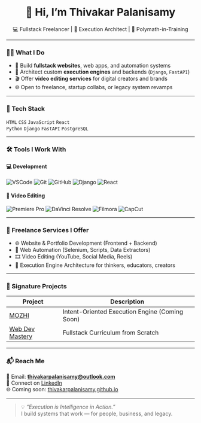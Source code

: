 <h1 align="center">👋 Hi, I’m Thivakar Palanisamy</h1>

<p align="center">
💻 Fullstack Freelancer | 🚀 Execution Architect | 🧠 Polymath-in-Training  
</p>

---

### 👨‍💻 What I Do

- 🔧 Build **fullstack websites**, web apps, and automation systems  
- 🧠 Architect custom **execution engines** and backends (`Django`, `FastAPI`)  
- 🎬 Offer **video editing services** for digital creators and brands  
- 🌐 Open to freelance, startup collabs, or legacy system revamps

---

### 🧰 Tech Stack

`HTML` `CSS` `JavaScript` `React`  
`Python` `Django` `FastAPI` `PostgreSQL`  

---

### 🛠 Tools I Work With

#### 💻 Development
![VSCode](https://img.shields.io/badge/-VSCode-blue?logo=visualstudiocode)
![Git](https://img.shields.io/badge/-Git-F05032?logo=git)
![GitHub](https://img.shields.io/badge/-GitHub-181717?logo=github)
![Django](https://img.shields.io/badge/-Django-092E20?logo=django)
![React](https://img.shields.io/badge/-React-61DAFB?logo=react)

#### 🎥 Video Editing
![Premiere Pro](https://img.shields.io/badge/-Premiere%20Pro-9999FF?style=flat&logo=adobe-premiere-pro&logoColor=white)
![DaVinci Resolve](https://img.shields.io/badge/-DaVinci%20Resolve-000000?style=flat&logo=blackmagicdesign&logoColor=white)
![Filmora](https://img.shields.io/badge/-Filmora-0C9A9A?style=flat&logo=filmora&logoColor=white)
![CapCut](https://img.shields.io/badge/-CapCut-222222?style=flat&logo=capcut&logoColor=white)

---

### 🚀 Freelance Services I Offer

- 🌐 Website & Portfolio Development (Frontend + Backend)  
- 🤖 Web Automation (Selenium, Scripts, Data Extractors)  
- 🎞️ Video Editing (YouTube, Social Media, Reels)  
- 🧠 Execution Engine Architecture for thinkers, educators, creators

---

### 🧠 Signature Projects

| Project | Description |
|--------|-------------|
| [MOZHI](#) | Intent-Oriented Execution Engine (Coming Soon) |
| [Web Dev Mastery](https://github.com/thivakarpalanisamy/full-stack-development) | Fullstack Curriculum from Scratch |

---

### 📬 Reach Me

📧 Email: **thivakarpalanisamy@outlook.com**  
📱 Connect on [LinkedIn](https://www.linkedin.com/in/thivakar-palanisamy/)  
🌐 Coming soon: [thivakarpalanisamy.github.io](https://thivakarpalanisamy.github.io)

---

> 💡 *“Execution is Intelligence in Action.”*  
> I build systems that work — for people, business, and legacy.
